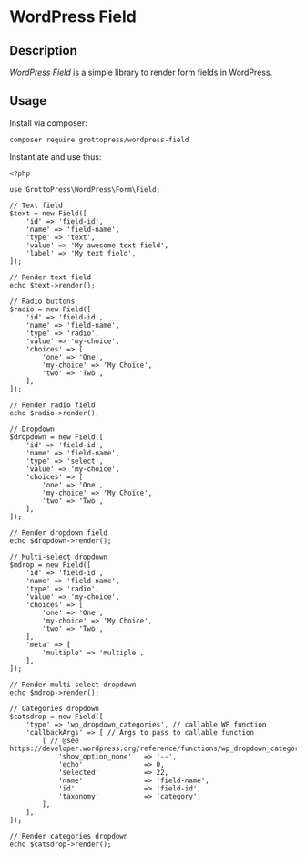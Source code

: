 # WordPress Field

## Description

*WordPress Field* is a simple library to render form fields in WordPress.

## Usage

Install via composer:

`composer require grottopress/wordpress-field`

Instantiate and use thus:

    <?php

    use GrottoPress\WordPress\Form\Field;

    // Text field
    $text = new Field([
        'id' => 'field-id',
        'name' => 'field-name',
        'type' => 'text',
        'value' => 'My awesome text field',
        'label' => 'My text field',
    ]);

    // Render text field
    echo $text->render();

    // Radio buttons
    $radio = new Field([
        'id' => 'field-id',
        'name' => 'field-name',
        'type' => 'radio',
        'value' => 'my-choice',
        'choices' => [
            'one' => 'One',
            'my-choice' => 'My Choice',
            'two' => 'Two',
        ],
    ]);

    // Render radio field
    echo $radio->render();

    // Dropdown
    $dropdown = new Field([
        'id' => 'field-id',
        'name' => 'field-name',
        'type' => 'select',
        'value' => 'my-choice',
        'choices' => [
            'one' => 'One',
            'my-choice' => 'My Choice',
            'two' => 'Two',
        ],
    ]);

    // Render dropdown field
    echo $dropdown->render();

    // Multi-select dropdown
    $mdrop = new Field([
        'id' => 'field-id',
        'name' => 'field-name',
        'type' => 'radio',
        'value' => 'my-choice',
        'choices' => [
            'one' => 'One',
            'my-choice' => 'My Choice',
            'two' => 'Two',
        ],
        'meta' => [
            'multiple' => 'multiple',
        ],
    ]);

    // Render multi-select dropdown
    echo $mdrop->render();

    // Categories dropdown
    $catsdrop = new Field([
        'type' => 'wp_dropdown_categories', // callable WP function
        'callbackArgs' => [ // Args to pass to callable function
            [ // @see https://developer.wordpress.org/reference/functions/wp_dropdown_categories/
                'show_option_none'   => '--',
                'echo'               => 0,
                'selected'           => 22,
                'name'               => 'field-name',
                'id'                 => 'field-id',
                'taxonomy'           => 'category',
            ],
        ],
    ]);

    // Render categories dropdown
    echo $catsdrop->render();
